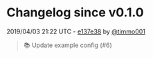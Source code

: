 # Changelog since v0.1.0

2019/04/03 21:22 UTC - [e137e38](https://github.com/hassio-addons/addon-zerotier/commit/e137e383a85e51b6a68d3a62df0dc9d6724f26aa) by [@timmo001](https://github.com/timmo001)
> :books: Update example config (#6) 

